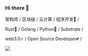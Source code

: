 ### Hi there 👋
架构师 / 区块链 / 云计算 / 程序开发🐶 /

Rust🦀️ / Golang / Python🐍 / Substrate /

web3.0🔥 / Open Source Developer💕 /


<!--
**peter-jim/peter-jim** is a ✨ _special_ ✨ repository because its `README.md` (this file) appears on your GitHub profile.

Here are some ideas to get you started:

- 🔭 I’m currently working on ...
- 🌱 I’m currently learning ...
- 👯 I’m looking to collaborate on ...
- 🤔 I’m looking for help with ...
- 💬 Ask me about ...
- 📫 How to reach me: ...
- 😄 Pronouns: ...
- ⚡ Fun fact: ...
-->
![](https://github-readme-stats.vercel.app/api?username=peter-jim)

